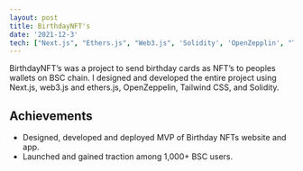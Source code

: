 ```yaml
---
layout: post
title: BirthdayNFT's
date: '2021-12-3'
tech: ["Next.js", "Ethers.js", "Web3.js", 'Solidity', 'OpenZepplin', "TailwindCss"]
---
```


BirthdayNFT’s was a project to send birthday cards as NFT’s to peoples wallets on BSC chain. I designed and developed the entire project using Next.js, web3.js and ethers.js, OpenZeppelin, Tailwind CSS, and Solidity. 


## Achievements

* Designed, developed and deployed MVP of Birthday NFTs website and app. 
* Launched and gained traction among 1,000+ BSC users. 







